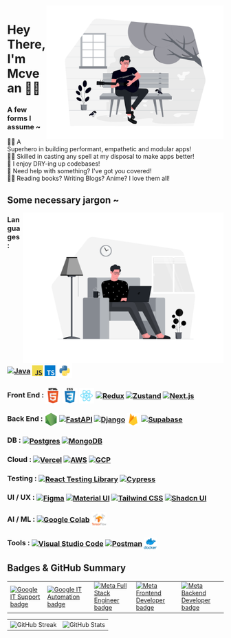 <!--https://socialify.git.ci/mcs-codes/tensorFlow-dev-algorithms/image?font=Bitter&forks=1&issues=1&language=1&owner=1&pattern=Formal%20Invitation&pulls=1&stargazers=1&theme=Dark -->
<img align="right" src="assets/hobby.svg" height="310" />

<h1> Hey There, I'm Mcvean 👋🏼 </h1>

### A few forms I assume ~

:superhero_man: A Superhero in building performant, empathetic and modular apps! <br>
:mage_man: Skilled in casting any spell at my disposal to make apps better! <br>
:vampire: I enjoy DRY-ing up codebases! <br>
:genie: Need help with something? I've got you covered! <br>
:elf_man: Reading books? Writing Blogs? Anime? I love them all! <br>

## Some necessary jargon ~

<img align="right" src="assets/work.svg" height="350" />
<!-- <img align="right" src="https://media.giphy.com/media/mCRJDo24UvJMA/giphy.gif" height="300" /> -->

### Languages : [<img align="center" src="https://upload.wikimedia.org/wikipedia/en/thumb/3/30/Java_programming_language_logo.svg/120px-Java_programming_language_logo.svg.png" width="20" alt="Java" />](https://en.wikipedia.org/wiki/Java_(programming_language)t) [<img align="center" src="https://raw.githubusercontent.com/github/explore/80688e429a7d4ef2fca1e82350fe8e3517d3494d/topics/javascript/javascript.png" width="25" alt="JavaScript" />](https://en.wikipedia.org/wiki/JavaScript) [<img align="center" src="https://raw.githubusercontent.com/github/explore/80688e429a7d4ef2fca1e82350fe8e3517d3494d/topics/typescript/typescript.png" width="25" alt="TypeScript" />](https://en.wikipedia.org/wiki/TypeScript) [<img align="center" src="https://raw.githubusercontent.com/github/explore/80688e429a7d4ef2fca1e82350fe8e3517d3494d/topics/python/python.png" width="35" alt="Python" />](https://www.python.org/)

### Front End : [<img align="center" src="https://raw.githubusercontent.com/github/explore/80688e429a7d4ef2fca1e82350fe8e3517d3494d/topics/html/html.png" width="35" alt="HTML5" />](https://en.wikipedia.org/wiki/HTML5) [<img align="center" src="https://raw.githubusercontent.com/github/explore/80688e429a7d4ef2fca1e82350fe8e3517d3494d/topics/css/css.png" width="35" alt="CSS3" />](https://en.wikipedia.org/wiki/CSS)  [<img align="center" src="https://raw.githubusercontent.com/github/explore/80688e429a7d4ef2fca1e82350fe8e3517d3494d/topics/react/react.png" width="35" alt="React" />](https://reactjs.org/) [<img align="center" src="https://d33wubrfki0l68.cloudfront.net/0834d0215db51e91525a25acf97433051f280f2f/c30f5/img/redux.svg" width="35" alt="Redux" />](https://redux-toolkit.js.org/) [<img align="center" src="https://zustand-demo.pmnd.rs/favicon.ico" width="30" alt="Zustand" />](https://zustand-demo.pmnd.rs/) [<img align="center" src="https://camo.githubusercontent.com/92ec9eb7eeab7db4f5919e3205918918c42e6772562afb4112a2909c1aaaa875/68747470733a2f2f6173736574732e76657263656c2e636f6d2f696d6167652f75706c6f61642f76313630373535343338352f7265706f7369746f726965732f6e6578742d6a732f6e6578742d6c6f676f2e706e67" width="30" alt="Next.js" />](https://nextjs.org/)

### Back End : [<img align="center" src="https://raw.githubusercontent.com/github/explore/80688e429a7d4ef2fca1e82350fe8e3517d3494d/topics/nodejs/nodejs.png" width="30" alt="Nodejs" />](https://nodejs.org/en/) [<img src="https://fastapi.tiangolo.com/img/icon-white.svg" align="center" width="30" alt="FastAPI" />](https://fastapi.tiangolo.com/) [<img align="center" src="https://avatars.githubusercontent.com/u/27804?s=48&v=4" width="30" alt="Django" />](https://www.djangoproject.com/) [<img src="https://raw.githubusercontent.com/github/explore/80688e429a7d4ef2fca1e82350fe8e3517d3494d/topics/firebase/firebase.png" align="center" width="30" alt="Firebase" />](https://firebase.google.com/) [<img src="https://avatars.githubusercontent.com/u/54469796?s=48&v=4" align="center" width="30" alt="Supabase" />](https://supabase.com/)

### DB : [<img align="center" src="https://avatars.githubusercontent.com/u/177543?s=48&v=4" width="30" alt="Postgres" />](https://www.postgresql.org/) [<img align="center" src="https://avatars.githubusercontent.com/u/45120?s=200&v=4" width="30" alt="MongoDB" />](http://www.mongodb.com/)

### Cloud : [<img src="https://avatars.githubusercontent.com/u/14985020?s=48&v=4" align="center" width="30" alt="Vercel" />](https://vercel.com/) [<img src="https://avatars.githubusercontent.com/u/2232217?s=48&v=4" align="center" width="30" alt="AWS" />](https://aws.amazon.com/) [<img src="https://avatars.githubusercontent.com/u/2810941?s=48&v=4" align="center" width="30" alt="GCP" />](https://aws.amazon.com/)

### Testing : [<img align="center" src="https://testing-library.com/img/octopus-64x64.png" alt="React Testing Library" width="30" />](https://testing-library.com/docs/react-testing-library/intro/) [<img align="center" src="https://avatars.githubusercontent.com/u/8908513?s=200&v=4" alt="Cypress" width="30" />](https://testing-library.com/docs/react-testing-library/intro/)

### UI / UX : [<img align="center" src="https://encrypted-tbn0.gstatic.com/images?q=tbn:ANd9GcT0Q8dhODY4VwAsEoTsnwb2LuzxAR_Y5KiPjGbdjRQsbX2Hde1u3OZ3MaI0CInp0aMd3rg&usqp=CAU" width="28" alt="Figma" />](https://www.figma.com/) [<img align="center" src="https://avatars.githubusercontent.com/u/33663932?s=200&v=4" width="30" alt="Material UI" />](https://material-ui.com/) [<img align="center" src="https://avatars.githubusercontent.com/u/67109815?s=48&v=4" width="33" alt="Tailwind CSS" />](https://tailwindcss.com/) [<img align="center" src="https://avatars.githubusercontent.com/u/139895814?s=48&v=4" width="33" alt="Shadcn UI" />](https://ui.shadcn.com/)

### AI / ML : [<img src="https://avatars1.githubusercontent.com/u/38081706?s=40&v=4" align="center" width="30" alt="Google Colab" />](https://colab.research.google.com/) [<img src="https://raw.githubusercontent.com/github/explore/80688e429a7d4ef2fca1e82350fe8e3517d3494d/topics/tensorflow/tensorflow.png" align="center" width="35" alt="TensorFlow" />](https://www.tensorflow.org/)

### Tools : [<img align="center" src="https://upload.wikimedia.org/wikipedia/commons/thumb/9/9a/Visual_Studio_Code_1.35_icon.svg/1200px-Visual_Studio_Code_1.35_icon.svg.png" width="28" alt="Visual Studio Code" />](https://code.visualstudio.com/) [<img src="https://avatars3.githubusercontent.com/u/10251060?s=200&v=4" align="center" width="30" alt="Postman" />](https://www.postman.com/) [<img src="https://raw.githubusercontent.com/github/explore/80688e429a7d4ef2fca1e82350fe8e3517d3494d/topics/docker/docker.png" align="center" width="30" alt="Docker" />](https://www.docker.com/)

## Badges &amp; GitHub Summary 


<table>
  <tr>
    <td>
      <a href="https://www.youracclaim.com/badges/8bacbf87-9761-48de-b717-28d96ca2317b"  target="_blank"><img align="center" width="180" height="180" src="https://images.credly.com/size/340x340/images/ae2f5bae-b110-4ea1-8e26-77cf5f76c81e/GCC_badge_IT_Support_1000x1000.png" alt="Google IT Support badge"></img> </a>
    </td>
    <td>
      <a href="https://www.credly.com/badges/5cb30816-afc3-48ac-8b11-168dd7d2b567" target="_blank"><img align="center" width="180" height="180" src="https://images.credly.com/size/340x340/images/efbdc0d6-b46e-4e3c-8cf8-2314d8a5b971/GCC_badge_python_1000x1000.png" alt="Google IT Automation badge"></img> </a>
      </td>
    <td>
      <a href="https://www.credly.com/badges/613b6362-82c6-4835-b2c0-652e80fc8dc1" target="_blank"><img align="center" width="160" height="160" src="https://images.credly.com/size/340x340/images/997d4586-e7b2-4174-9c76-5c7304953e2c/image.png" alt="Meta Full Stack Engineer badge"></img> </a>
    </td>
    <td>
      <a href="https://www.credly.com/badges/2737b7bf-4287-44e5-9a03-72ddd8f88f98" target="_blank"><img align="center" width="160" height="160" src="https://images.credly.com/size/340x340/images/e91ed0b0-842b-417f-8d2f-b07535febdda/image.png" alt="Meta Frontend Developer badge"></img> </a>
    </td>
    <td>
      <a href="https://www.credly.com/badges/9de83017-515a-451b-8e30-d5d00a11ec05" target="_blank"><img align="center" width="160" height="160" src="https://images.credly.com/size/340x340/images/4d81763c-b917-4ab9-92be-103af95c0a21/image.png" alt="Meta Backend Developer badge"></img> </a>
    </td>
  </tr>
</table>

<table>
  <tr>
    <td>
      <img src="https://github-readme-streak-stats.herokuapp.com/?user=McTechie&theme=dark" alt="GitHub Streak" align="center" /> 
    </td>
    <td>
      <img src="https://github-readme-stats.vercel.app/api?username=McTechie&show_icons=true&theme=chartreuse-dark" alt="GitHub Stats" align="center" />
    </td>
  </tr>
</table>
